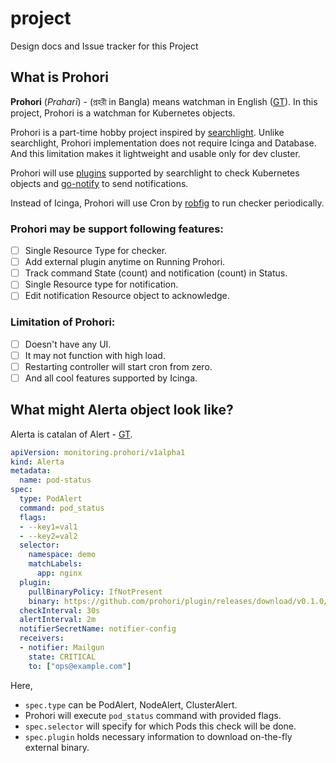 # project
Design docs and Issue tracker for this Project

## What is Prohori

**Prohori** (_Praharī_) - (প্রহরী in Bangla) means watchman in English ([GT](https://translate.google.com/#en/bn/watchman)). In this project, Prohori is a watchman for Kubernetes objects.

Prohori is a part-time hobby project inspired by [searchlight](https://github.com/appscode/searchlight). Unlike searchlight, Prohori implementation does not require Icinga and Database. And this limitation makes it lightweight and usable only for dev cluster.

Prohori will use [plugins](https://github.com/appscode/searchlight/tree/master/plugins) supported by searchlight to check Kubernetes objects and [go-notify](https://github.com/appscode/go-notify) to send notifications.

Instead of Icinga, Prohori will use Cron by [robfig](https://github.com/robfig/cron) to run checker periodically.

### Prohori may be support following features:

- [ ] Single Resource Type for checker.
- [ ] Add external plugin anytime on Running Prohori.
- [ ] Track command State (count) and notification (count) in Status.
- [ ] Single Resource type for notification.
- [ ] Edit notification Resource object to acknowledge.

### Limitation of Prohori:

- [ ] Doesn't have any UI.
- [ ] It may not function with high load.
- [ ] Restarting controller will start cron from zero.
- [ ] And all cool features supported by Icinga.

## What might Alerta object look like?

Alerta is catalan of Alert - [GT](https://translate.google.com/#auto/ca/alert).

```yaml
apiVersion: monitoring.prohori/v1alpha1
kind: Alerta
metadata:
  name: pod-status
spec:
  type: PodAlert
  command: pod_status
  flags:
  - --key1=val1
  - --key2=val2
  selector:
    namespace: demo
    matchLabels:
      app: nginx
  plugin:
    pullBinaryPolicy: IfNotPresent
    binary: https://github.com/prohori/plugin/releases/download/v0.1.0/pod_status
  checkInterval: 30s
  alertInterval: 2m
  notifierSecretName: notifier-config
  receivers:
  - notifier: Mailgun
    state: CRITICAL
    to: ["ops@example.com"]
```

Here,
 - `spec.type` can be PodAlert, NodeAlert, ClusterAlert.
 - Prohori will execute `pod_status` command with provided flags. 
 - `spec.selector` will specify for which Pods this check will be done.
 - `spec.plugin` holds necessary information to download on-the-fly external binary.
